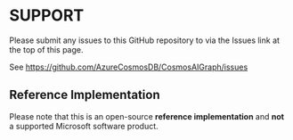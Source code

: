 # SUPPORT

Please submit any issues to this GitHub repository to via the
Issues link at the top of this page.

See https://github.com/AzureCosmosDB/CosmosAIGraph/issues

## Reference Implementation

Please note that this is an open-source **reference implementation**
and **not** a supported Microsoft software product.

